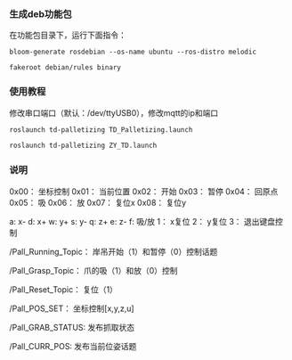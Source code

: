### 生成deb功能包
在功能包目录下，运行下面指令：
```
bloom-generate rosdebian --os-name ubuntu --ros-distro melodic

fakeroot debian/rules binary
```
### 使用教程
修改串口端口（默认：/dev/ttyUSB0），修改mqtt的ip和端口
```bash
roslaunch td-palletizing TD_Palletizing.launch

roslaunch td-palletizing ZY_TD.launch
```

### 说明
0x00： 坐标控制
0x01： 当前位置
0x02： 开始
0x03： 暂停
0x04： 回原点
0x05： 吸
0x06： 放
0x07： 复位x
0x08： 复位y

a: x-
d: x+
w: y+
s: y-
q: z+
e: z-
f: 吸/放
1： x复位
2： y复位
3： 退出键盘控制

/Pall_Running_Topic： 岸吊开始（1）和暂停（0）控制话题

/Pall_Grasp_Topic： 爪的吸（1）和放（0）控制

/Pall_Reset_Topic： 复位（1）

/Pall_POS_SET： 坐标控制[x,y,z,u]

/Pall_GRAB_STATUS: 发布抓取状态

/Pall_CURR_POS: 发布当前位姿话题








